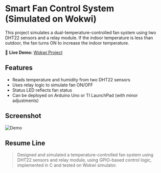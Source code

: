 # Smart Fan Control System (Simulated on Wokwi)

This project simulates a dual-temperature-controlled fan system using two DHT22 sensors and a relay module. If the indoor temperature is less than outdoor, the fan turns ON to increase the indoor temperature.

🔗 **Live Demo:** [Wokwi Project](https://wokwi.com/projects/437257181485293569)


## Features
- Reads temperature and humidity from two DHT22 sensors
- Uses relay logic to simulate fan ON/OFF
- Status LED reflects fan status
- Can be deployed on Arduino Uno or TI LaunchPad (with minor adjustments)

## Screenshot
![Demo](demo.gif)

## Resume Line
> Designed and simulated a temperature-controlled fan system using DHT22 sensors and relay module, using GPIO-based control logic, implemented in C and tested on Wokwi simulator.
